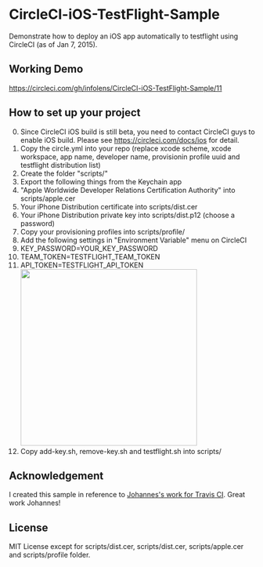 # CircleCI-iOS-TestFlight-Sample
Demonstrate how to deploy an iOS app automatically to testflight using CircleCI (as of Jan 7, 2015).

## Working Demo
https://circleci.com/gh/infolens/CircleCI-iOS-TestFlight-Sample/11

## How to set up your project
0. Since CircleCI iOS build is still beta, you need to contact CircleCI guys to enable iOS build. Please see https://circleci.com/docs/ios for detail.
1. Copy the circle.yml into your repo (replace xcode scheme, xcode workspace, app name, developer name, provisionin profile uuid and testflight distribution list)
2. Create the folder "scripts/"
3. Export the following things from the Keychain app
  1. "Apple Worldwide Developer Relations Certification Authority" into scripts/apple.cer
  2. Your iPhone Distribution certificate into scripts/dist.cer
  3. Your iPhone Distribution private key into scripts/dist.p12 (choose a password)
4. Copy your provisioning profiles into scripts/profile/
5. Add the following settings in "Environment Variable" menu on CircleCI
  1. KEY_PASSWORD=YOUR_KEY_PASSWORD
  2. TEAM_TOKEN=TESTFLIGHT_TEAM_TOKEN
  3. API_TOKEN=TESTFLIGHT_API_TOKEN
  <br /><img src="http://farm8.staticflickr.com/7449/15948699543_a6e6580175_b.jpg" width="360" />
6. Copy add-key.sh, remove-key.sh and testflight.sh into scripts/

## Acknowledgement
I created this sample in reference to [Johannes's work for Travis CI](https://gist.github.com/johanneswuerbach/5559514). Great work Johannes!

## License
MIT License except for scripts/dist.cer, scripts/dist.cer, scripts/apple.cer and scripts/profile folder.
